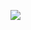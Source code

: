 ![](http://www.plantuml.com/plantuml/proxy?cache=no&src=https://raw.githubusercontent.com/oleksandrblazhko/ai-212-shabelskij/laboratory-work-7/2-SoftwareDesign/2.7-PlantUML/UML-ConceptClasses.puml)
